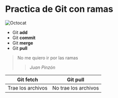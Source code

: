 # Practica de Git con ramas

![Octocat](https://static-00.iconduck.com/assets.00/github-octocat-icon-2048x1800-53ry4fpw.png)

 - Git **add**
 - Git **commit**
 - Git **merge**
 - Git **pull**
 

> No me quiero ir por las ramas 
> >*Juan Pinzón*

|Git fetch|  Git pull|
|--|--|
|  Trae los archivos|No trae los archivos  |

